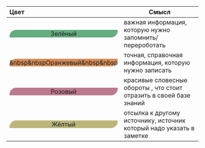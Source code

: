 | Цвет                                                                                                       | Смысл                                                                                                          |
|:---------------------------------------------------------------------------------------------------------- | -------------------------------------------------------------------------------------------------------------- |
| <div style="background-color: #65AD81; border-radius: 80px 10px 80px 10px; text-align: center">Зелёный</div> | важная информация, которую нужно запомнить/перероботать                                                        |
| <div style="background-color: #D58B57 ; border-radius: 80px 10px 80px 10px;">&nbsp&nbspОранжевый&nbsp&nbsp</div>                 | точная, справочная информация, которую нужно записать                                                          |
| <div style="background-color: #BC7A8E; border-radius: 80px 10px 80px 10px; text-align: center">Розовый</div>  | красивые словесные обороты , что стоит отразить в своей базе знаний                                            |
| <div style="background-color: #BBB57A ; border-radius: 80px 10px 80px 10px; text-align: center">Жёлтый</div>                                                                                                 | отсылка к другому источнику, источник который надо указать в заметке |
